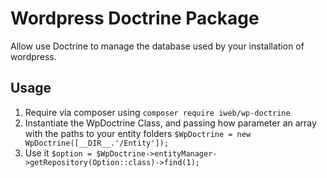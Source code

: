 # Wordpress Doctrine Package
Allow use Doctrine to manage the database used by your installation of wordpress.

## Usage
1. Require via composer using `composer require iweb/wp-doctrine`
2. Instantiate the WpDoctrine Class, and passing how parameter an array with the paths to your entity folders `$WpDoctrine = new WpDoctrine([__DIR__.'/Entity']);`
3. Use it `$option = $WpDoctrine->entityManager->getRepository(Option::class)->find(1);`